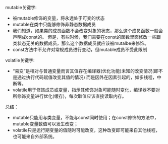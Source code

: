 mutable关键字:
- 被mutable修饰的变量，将永远处于可变的状态
- mutable在类中只能够修饰非静态数据成员
- 我们知道，如果类的成员函数不会改变对象的状态，那么这个成员函数一般会声明成const的。
  但是，有些时候，我们需要在const的函数里面修改一些跟类状态无关的数据成员，那么这个数据成员就应该被mutalbe来修饰。
- const方法中不允许对常规成员进行变动，但mutable成员不受此限制

volatile关键字:
- “易变”是相对与普通变量而言其值存在编译器(优化功能)未知的改变情况(即不是通过执行代码赋值改变其值的情况)
  而是因外在因素引起的，如多线程，中断等。
- volatile用于修饰成员或变量，指示其修饰对象可能随时变化，编译器不要对所修饰变量进行优化(缓存)，每次取值应该直接读取内存。

总结：
- mutable只能用与类变量，不能与const同时使用；在const修饰的方法中，mutable变量数值可以发生改变；
- volatile只是运行期变量的值随时可能改变，这种改变即可能来自其他线程，也可能来自外部系统。